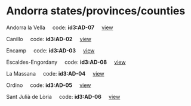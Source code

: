# Andorra states/provinces/counties
Andorra la Vella&nbsp;&nbsp;&nbsp;&nbsp;&nbsp;code: **id3:AD-07**&nbsp;&nbsp;&nbsp;&nbsp;&nbsp;[view](../export/geojson/medium/id3/ad/07.geojson)&nbsp;&nbsp;&nbsp;&nbsp;&nbsp;


Canillo&nbsp;&nbsp;&nbsp;&nbsp;&nbsp;code: **id3:AD-02**&nbsp;&nbsp;&nbsp;&nbsp;&nbsp;[view](../export/geojson/medium/id3/ad/02.geojson)&nbsp;&nbsp;&nbsp;&nbsp;&nbsp;


Encamp&nbsp;&nbsp;&nbsp;&nbsp;&nbsp;code: **id3:AD-03**&nbsp;&nbsp;&nbsp;&nbsp;&nbsp;[view](../export/geojson/medium/id3/ad/03.geojson)&nbsp;&nbsp;&nbsp;&nbsp;&nbsp;


Escaldes-Engordany&nbsp;&nbsp;&nbsp;&nbsp;&nbsp;code: **id3:AD-08**&nbsp;&nbsp;&nbsp;&nbsp;&nbsp;[view](../export/geojson/medium/id3/ad/08.geojson)&nbsp;&nbsp;&nbsp;&nbsp;&nbsp;


La Massana&nbsp;&nbsp;&nbsp;&nbsp;&nbsp;code: **id3:AD-04**&nbsp;&nbsp;&nbsp;&nbsp;&nbsp;[view](../export/geojson/medium/id3/ad/04.geojson)&nbsp;&nbsp;&nbsp;&nbsp;&nbsp;


Ordino&nbsp;&nbsp;&nbsp;&nbsp;&nbsp;code: **id3:AD-05**&nbsp;&nbsp;&nbsp;&nbsp;&nbsp;[view](../export/geojson/medium/id3/ad/05.geojson)&nbsp;&nbsp;&nbsp;&nbsp;&nbsp;


Sant Julià de Lòria&nbsp;&nbsp;&nbsp;&nbsp;&nbsp;code: **id3:AD-06**&nbsp;&nbsp;&nbsp;&nbsp;&nbsp;[view](../export/geojson/medium/id3/ad/06.geojson)&nbsp;&nbsp;&nbsp;&nbsp;&nbsp;

